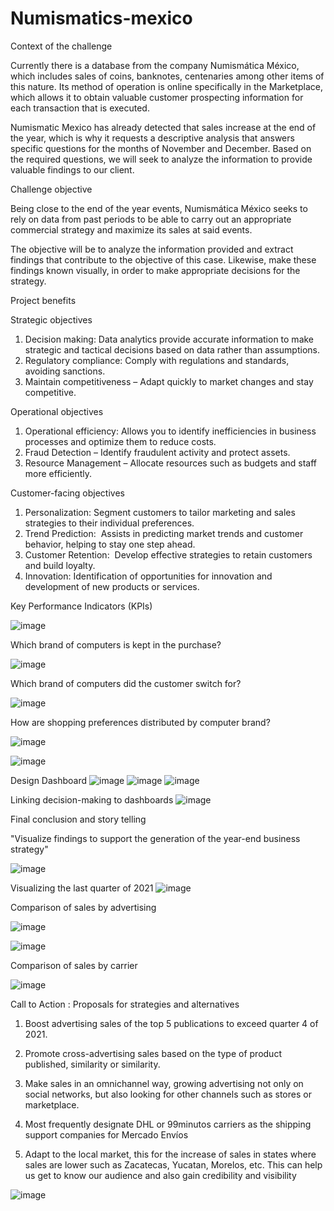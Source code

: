 # Numismatics-mexico

Context of the challenge

Currently there is a database from the company Numismática México, which includes sales of coins, banknotes, centenaries among other items of this nature. Its method of operation is online specifically in the Marketplace, which allows it to obtain valuable customer prospecting information for each transaction that is executed.

Numismatic Mexico has already detected that sales increase at the end of the year, which is why it requests a descriptive analysis that answers specific questions for the months of November and December. Based on the required questions, we will seek to analyze the information to provide valuable findings to our client.

Challenge objective

Being close to the end of the year events, Numismática México seeks to rely on data from past periods to be able to carry out an appropriate commercial strategy and maximize its sales at said events.

The objective will be to analyze the information provided and extract findings that contribute to the objective of this case. Likewise, make these findings known visually, in order to make appropriate decisions for the strategy.

Project benefits

Strategic objectives
1. Decision making: Data analytics provide accurate information to make strategic and tactical decisions based on data rather than assumptions.
2. Regulatory compliance: Comply with regulations and standards, avoiding sanctions.
3. Maintain competitiveness – Adapt quickly to market changes and stay competitive.

Operational objectives
1. Operational efficiency: Allows you to identify inefficiencies in business processes and optimize them to reduce costs.​
2. Fraud Detection – Identify fraudulent activity and protect assets.
3. Resource Management – Allocate resources such as budgets and staff more efficiently.

Customer-facing objectives
1. Personalization: Segment customers to tailor marketing and sales strategies to their individual preferences.​
2. Trend Prediction:  Assists in predicting market trends and customer behavior, helping to stay one step ahead.​
3. Customer Retention:  Develop effective strategies to retain customers and build loyalty.​
4. Innovation: Identification of opportunities for innovation and development of new products or services.

Key Performance Indicators (KPIs)

![image](https://github.com/KevinAGarcia/Numismatics-mexico/assets/113644566/7986c97c-8c48-4e1b-9a4c-1208d6963b72)


Which brand of computers is kept in the purchase?

![image](https://github.com/KevinAGarcia/Numismatics-mexico/assets/113644566/80db0992-4857-45d9-9374-2d2426bfe0eb)

Which brand of computers did the customer switch for?

![image](https://github.com/KevinAGarcia/Numismatics-mexico/assets/113644566/3d8e0a2e-242d-4f0b-a173-4d97eff90cfa)

How are shopping preferences distributed by computer brand?

![image](https://github.com/KevinAGarcia/Numismatics-mexico/assets/113644566/55741041-2286-43df-9057-30d2abed1651)

![image](https://github.com/KevinAGarcia/Numismatics-mexico/assets/113644566/797630a0-3e71-408b-bbe8-f40d92db68b5)

Design Dashboard
![image](https://github.com/KevinAGarcia/Numismatics-mexico/assets/113644566/166b6219-861d-4275-ac61-8ab24c1d37d1)
![image](https://github.com/KevinAGarcia/Numismatics-mexico/assets/113644566/dc2c267b-903d-416d-bd77-35ef231c891e)
![image](https://github.com/KevinAGarcia/Numismatics-mexico/assets/113644566/fc1d09bb-7fd7-4f50-9599-dfcc638a64c5)

Linking decision-making to dashboards
![image](https://github.com/KevinAGarcia/Numismatics-mexico/assets/113644566/ab6aa38d-72fa-4615-91fe-6e259dc92294)

Final conclusion and story telling

"Visualize findings to support the generation of the year-end business strategy"

![image](https://github.com/KevinAGarcia/Numismatics-mexico/assets/113644566/c51a01ec-f784-4033-a3a2-854d5c7d99f7)

Visualizing the last quarter of 2021
![image](https://github.com/KevinAGarcia/Numismatics-mexico/assets/113644566/1f72543f-f79e-45e8-aeaa-5f8548fedd9a)

Comparison of sales by advertising

![image](https://github.com/KevinAGarcia/Numismatics-mexico/assets/113644566/a20d2077-86cb-48d8-a3a6-eabd8f40f8eb)

![image](https://github.com/KevinAGarcia/Numismatics-mexico/assets/113644566/53d73c7b-cd2a-4bb6-9c2b-db6bcad55254)

Comparison of sales by carrier


![image](https://github.com/KevinAGarcia/Numismatics-mexico/assets/113644566/2241dc93-99cc-4f97-96d7-083a3cf7206d)

Call to Action : Proposals for strategies and alternatives

1. Boost advertising sales of the top 5 publications to exceed quarter 4 of 2021.


2. Promote cross-advertising sales based on the type of product published, similarity or similarity.


3. Make sales in an omnichannel way, growing advertising not only on social networks, but also looking for other channels such as stores or marketplace.


4. Most frequently designate DHL or 99minutos carriers as the shipping support companies for Mercado Envíos


5. Adapt to the local market, this for the increase of sales in states where sales are lower such as Zacatecas, Yucatan, Morelos, etc. This can help us get to know our audience and also gain credibility and visibility

![image](https://github.com/KevinAGarcia/Numismatics-mexico/assets/113644566/0d461ec0-841e-47dd-a419-34848da3df1a)






